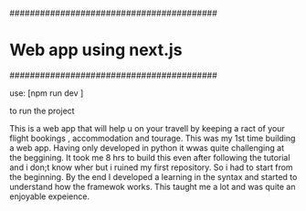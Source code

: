 #########################################
# Web app using next.js                 #
#########################################


use:
  [npm run dev ]

to run the project


This is a web app that will help u on your travell by keeping a ract of your flight bookings , accommodation and tourage.
This was my 1st time building a web app.
Having only developed in python it wwas quite challenging at the beggining.
It took me 8 hrs to build this even after following the tutorial and i don;t know wher but i ruined my first repository.
So i had to start from the beginning.
By the end I developed a learning in the syntax and started to understand how the framewok works.
This taught me a lot and was quite an enjoyable expeience.


